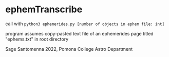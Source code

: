# ephemTranscribe
call with `python3 ephemerides.py [number of objects in ephem file: int]`

program assumes copy-pasted text file of an ephemerides page titled "ephems.txt" in root directory

Sage Santomenna 2022, Pomona College Astro Department
